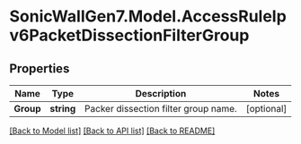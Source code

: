 # SonicWallGen7.Model.AccessRuleIpv6PacketDissectionFilterGroup

## Properties

Name | Type | Description | Notes
------------ | ------------- | ------------- | -------------
**Group** | **string** | Packer dissection filter group name. | [optional] 

[[Back to Model list]](../README.md#documentation-for-models) [[Back to API list]](../README.md#documentation-for-api-endpoints) [[Back to README]](../README.md)

